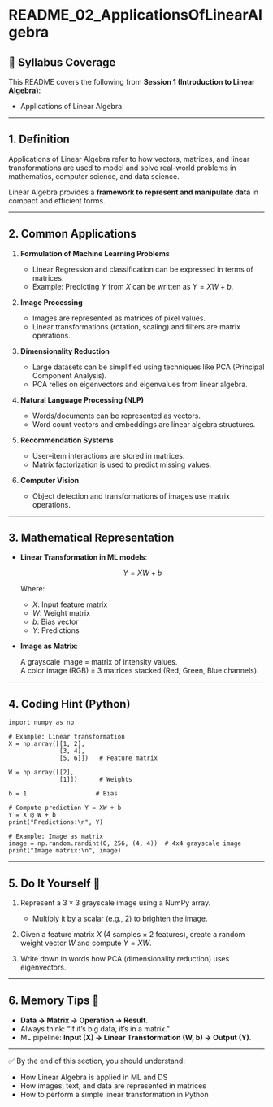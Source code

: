 # README_02_ApplicationsOfLinearAlgebra

## 📌 Syllabus Coverage
This README covers the following from **Session 1 (Introduction to Linear Algebra)**:
- Applications of Linear Algebra

---

## 1. Definition
Applications of Linear Algebra refer to how vectors, matrices, and linear transformations are used to model and solve real-world problems in mathematics, computer science, and data science.

Linear Algebra provides a **framework to represent and manipulate data** in compact and efficient forms.

---

## 2. Common Applications
1. **Formulation of Machine Learning Problems**  
   - Linear Regression and classification can be expressed in terms of matrices.  
   - Example: Predicting $Y$ from $X$ can be written as $Y = XW + b$.

2. **Image Processing**  
   - Images are represented as matrices of pixel values.  
   - Linear transformations (rotation, scaling) and filters are matrix operations.

3. **Dimensionality Reduction**  
   - Large datasets can be simplified using techniques like PCA (Principal Component Analysis).  
   - PCA relies on eigenvectors and eigenvalues from linear algebra.

4. **Natural Language Processing (NLP)**  
   - Words/documents can be represented as vectors.  
   - Word count vectors and embeddings are linear algebra structures.

5. **Recommendation Systems**  
   - User–item interactions are stored in matrices.  
   - Matrix factorization is used to predict missing values.

6. **Computer Vision**  
   - Object detection and transformations of images use matrix operations.  

---

## 3. Mathematical Representation
- **Linear Transformation in ML models**:

  $$
  Y = XW + b
  $$

  Where:  
  - $X$: Input feature matrix  
  - $W$: Weight matrix  
  - $b$: Bias vector  
  - $Y$: Predictions  

- **Image as Matrix**:

  A grayscale image = matrix of intensity values.  
  A color image (RGB) = 3 matrices stacked (Red, Green, Blue channels).

---

## 4. Coding Hint (Python)
    import numpy as np

    # Example: Linear transformation
    X = np.array([[1, 2],
                  [3, 4],
                  [5, 6]])   # Feature matrix

    W = np.array([[2],
                  [1]])      # Weights

    b = 1                   # Bias

    # Compute prediction Y = XW + b
    Y = X @ W + b
    print("Predictions:\n", Y)

    # Example: Image as matrix
    image = np.random.randint(0, 256, (4, 4))  # 4x4 grayscale image
    print("Image matrix:\n", image)

---

## 5. Do It Yourself 🚀
1. Represent a $3 \times 3$ grayscale image using a NumPy array.  
   - Multiply it by a scalar (e.g., 2) to brighten the image.  

2. Given a feature matrix $X$ (4 samples × 2 features), create a random weight vector $W$ and compute $Y = XW$.  

3. Write down in words how PCA (dimensionality reduction) uses eigenvectors.  

---

## 6. Memory Tips 🧠
- **Data → Matrix → Operation → Result**.  
- Always think: “If it’s big data, it’s in a matrix.”  
- ML pipeline: **Input (X) → Linear Transformation (W, b) → Output (Y)**.  

---

✅ By the end of this section, you should understand:
- How Linear Algebra is applied in ML and DS  
- How images, text, and data are represented in matrices  
- How to perform a simple linear transformation in Python  
